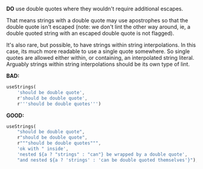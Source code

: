 
**DO** use double quotes where they wouldn't require additional escapes.

That means strings with a double quote may use apostrophes so that the double
quote isn't escaped (note: we don't lint the other way around, ie, a double
quoted string with an escaped double quote is not flagged).

It's also rare, but possible, to have strings within string interpolations.  In
this case, its much more readable to use a single quote somewhere.  So single
quotes are allowed either within, or containing, an interpolated string literal.
Arguably strings within string interpolations should be its own type of lint.

**BAD:**
```dart
useStrings(
    'should be double quote',
    r'should be double quote',
    r'''should be double quotes''')
```

**GOOD:**
```dart
useStrings(
    "should be double quote",
    r"should be double quote",
    r"""should be double quotes""",
    'ok with " inside',
    'nested ${a ? "strings" : "can"} be wrapped by a double quote',
    "and nested ${a ? 'strings' : 'can be double quoted themselves'}");
```

